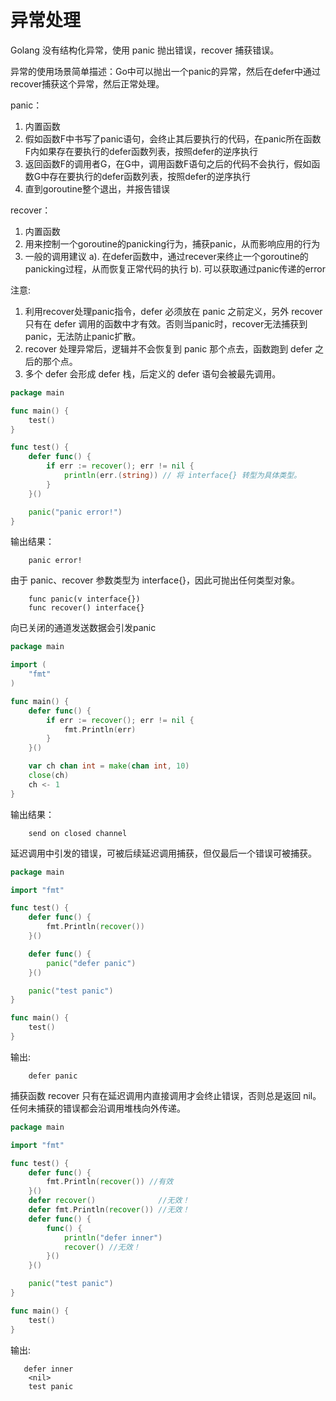 # 异常处理

Golang 没有结构化异常，使用 panic 抛出错误，recover 捕获错误。

异常的使用场景简单描述：Go中可以抛出一个panic的异常，然后在defer中通过recover捕获这个异常，然后正常处理。

panic：

1. 内置函数
2. 假如函数F中书写了panic语句，会终止其后要执行的代码，在panic所在函数F内如果存在要执行的defer函数列表，按照defer的逆序执行
3. 返回函数F的调用者G，在G中，调用函数F语句之后的代码不会执行，假如函数G中存在要执行的defer函数列表，按照defer的逆序执行
4. 直到goroutine整个退出，并报告错误

recover：

1. 内置函数
2. 用来控制一个goroutine的panicking行为，捕获panic，从而影响应用的行为
3. 一般的调用建议
   a). 在defer函数中，通过recever来终止一个goroutine的panicking过程，从而恢复正常代码的执行
   b). 可以获取通过panic传递的error

注意:

1. 利用recover处理panic指令，defer 必须放在 panic 之前定义，另外 recover 只有在 defer 调用的函数中才有效。否则当panic时，recover无法捕获到panic，无法防止panic扩散。
2. recover 处理异常后，逻辑并不会恢复到 panic 那个点去，函数跑到 defer 之后的那个点。
3. 多个 defer 会形成 defer 栈，后定义的 defer 语句会被最先调用。

```go
package main

func main() {
    test()
}

func test() {
    defer func() {
        if err := recover(); err != nil {
            println(err.(string)) // 将 interface{} 转型为具体类型。
        }
    }()

    panic("panic error!")
}
```

输出结果：

```
    panic error!
```

由于 panic、recover 参数类型为 interface{}，因此可抛出任何类型对象。

```
    func panic(v interface{})
    func recover() interface{}
```

向已关闭的通道发送数据会引发panic

```go
package main

import (
    "fmt"
)

func main() {
    defer func() {
        if err := recover(); err != nil {
            fmt.Println(err)
        }
    }()

    var ch chan int = make(chan int, 10)
    close(ch)
    ch <- 1
}
```

输出结果：

```
    send on closed channel
```

延迟调用中引发的错误，可被后续延迟调用捕获，但仅最后一个错误可被捕获。

```go
package main

import "fmt"

func test() {
    defer func() {
        fmt.Println(recover())
    }()

    defer func() {
        panic("defer panic")
    }()

    panic("test panic")
}

func main() {
    test()
}
```

输出:

```
    defer panic
```

捕获函数 recover 只有在延迟调用内直接调用才会终止错误，否则总是返回 nil。任何未捕获的错误都会沿调用堆栈向外传递。

```go
package main

import "fmt"

func test() {
    defer func() {
        fmt.Println(recover()) //有效
    }()
    defer recover()              //无效！
    defer fmt.Println(recover()) //无效！
    defer func() {
        func() {
            println("defer inner")
            recover() //无效！
        }()
    }()

    panic("test panic")
}

func main() {
    test()
}
```

输出:

```
   defer inner
    <nil>
    test panic
```